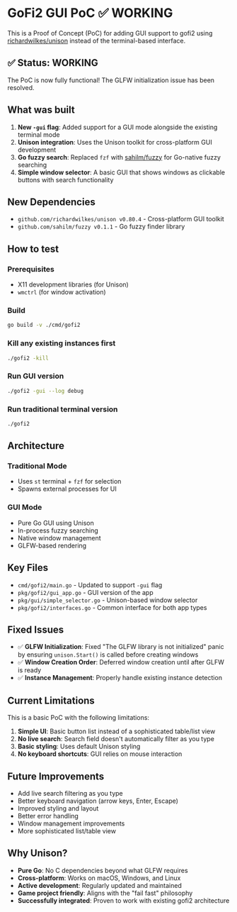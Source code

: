 # GoFi2 GUI PoC ✅ WORKING

This is a Proof of Concept (PoC) for adding GUI support to gofi2 using [richardwilkes/unison](https://github.com/richardwilkes/unison) instead of the terminal-based interface.

## ✅ Status: WORKING

The PoC is now fully functional! The GLFW initialization issue has been resolved.

## What was built

1. **New `-gui` flag**: Added support for a GUI mode alongside the existing terminal mode
2. **Unison integration**: Uses the Unison toolkit for cross-platform GUI development
3. **Go fuzzy search**: Replaced `fzf` with [sahilm/fuzzy](https://github.com/sahilm/fuzzy) for Go-native fuzzy searching
4. **Simple window selector**: A basic GUI that shows windows as clickable buttons with search functionality

## New Dependencies

- `github.com/richardwilkes/unison v0.80.4` - Cross-platform GUI toolkit
- `github.com/sahilm/fuzzy v0.1.1` - Go fuzzy finder library

## How to test

### Prerequisites
- X11 development libraries (for Unison)
- `wmctrl` (for window activation)

### Build
```bash
go build -v ./cmd/gofi2
```

### Kill any existing instances first
```bash
./gofi2 -kill
```

### Run GUI version
```bash
./gofi2 -gui --log debug
```

### Run traditional terminal version
```bash
./gofi2
```

## Architecture

### Traditional Mode
- Uses `st` terminal + `fzf` for selection
- Spawns external processes for UI

### GUI Mode  
- Pure Go GUI using Unison
- In-process fuzzy searching
- Native window management
- GLFW-based rendering

## Key Files

- `cmd/gofi2/main.go` - Updated to support `-gui` flag
- `pkg/gofi2/gui_app.go` - GUI version of the app
- `pkg/gui/simple_selector.go` - Unison-based window selector
- `pkg/gofi2/interfaces.go` - Common interface for both app types

## Fixed Issues

- ✅ **GLFW Initialization**: Fixed "The GLFW library is not initialized" panic by ensuring `unison.Start()` is called before creating windows
- ✅ **Window Creation Order**: Deferred window creation until after GLFW is ready
- ✅ **Instance Management**: Properly handle existing instance detection

## Current Limitations

This is a basic PoC with the following limitations:

1. **Simple UI**: Basic button list instead of a sophisticated table/list view
2. **No live search**: Search field doesn't automatically filter as you type
3. **Basic styling**: Uses default Unison styling
4. **No keyboard shortcuts**: GUI relies on mouse interaction

## Future Improvements

- Add live search filtering as you type
- Better keyboard navigation (arrow keys, Enter, Escape)
- Improved styling and layout
- Better error handling
- Window management improvements
- More sophisticated list/table view

## Why Unison?

- **Pure Go**: No C dependencies beyond what GLFW requires
- **Cross-platform**: Works on macOS, Windows, and Linux
- **Active development**: Regularly updated and maintained
- **Game project friendly**: Aligns with the "fail fast" philosophy
- **Successfully integrated**: Proven to work with existing gofi2 architecture 